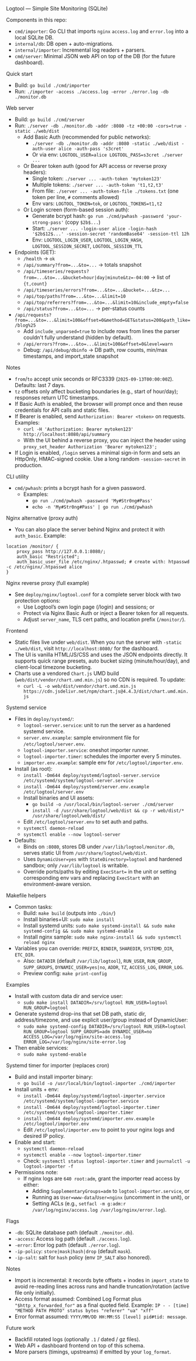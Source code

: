 Logtool — Simple Site Monitoring (SQLite)

Components in this repo:
- `cmd/importer`: Go CLI that imports `nginx` `access.log` and `error.log` into a local SQLite DB.
- `internal/db`: DB open + auto-migrations.
- `internal/importer`: Incremental log readers + parsers.
- `cmd/server`: Minimal JSON web API on top of the DB (for the future dashboard).

Quick start
- Build: `go build ./cmd/importer`
- Run: `./importer -access ./access.log -error ./error.log -db ./monitor.db`

Web server
- Build: `go build ./cmd/server`
- Run: `./server -db ./monitor.db -addr :8080 -tz +00:00 -cors=true -static ./web/dist`
  - Add Basic Auth (recommended for public networks):
    - `./server -db ./monitor.db -addr :8080 -static ./web/dist -auth-user alice -auth-pass 's3cret'`
    - Or via env: `LOGTOOL_USER=alice LOGTOOL_PASS=s3cret ./server ...`
  - Or Bearer token auth (good for API access or reverse proxy headers):
    - Single token: `./server ... -auth-token 'mytoken123'`
    - Multiple tokens: `./server ... -auth-token 't1,t2,t3'`
    - From file: `./server ... -auth-token-file ./tokens.txt` (one token per line, `#` comments allowed)
    - Env vars: `LOGTOOL_TOKEN=tok`, or `LOGTOOL_TOKENS=t1,t2`
  - Or Login screen (form-based session auth):
    - Generate bcrypt hash: `go run ./cmd/pwhash -password 'your-strong-pass'` (copy `$2b$...`)
    - Start: `./server ... -login-user alice -login-hash '$2b$12$...' -session-secret 'randomBase64' -session-ttl 12h`
    - Env: `LOGTOOL_LOGIN_USER`, `LOGTOOL_LOGIN_HASH`, `LOGTOOL_SESSION_SECRET`, `LOGTOOL_SESSION_TTL`
- Endpoints (GET):
  - `/health` → `ok`
  - `/api/summary?from=...&to=...` → totals snapshot
  - `/api/timeseries/requests?from=...&to=...&bucket=hour|day|minute&tz=-04:00` → list of `{t,count}`
  - `/api/timeseries/errors?from=...&to=...&bucket=...&tz=...`
  - `/api/top/paths?from=...&to=...&limit=10`
  - `/api/top/referrers?from=...&to=...&limit=10&include_empty=false`
  - `/api/status?from=...&to=...` → per-status counts
- `/api/requests?from=...&to=...&limit=100&offset=0&method=GET&status=200&path_like=/blog%25`
  - Add `include_unparsed=true` to include rows from lines the parser couldn't fully understand (hidden by default).
  - `/api/errors?from=...&to=...&limit=100&offset=0&level=warn`
  - Debug: `/api/debug/dbinfo` → DB path, row counts, min/max timestamps, and import_state snapshot

Notes
- `from`/`to` accept unix seconds or RFC3339 (`2025-09-13T00:00:00Z`). Defaults: last 7 days.
- `tz` offsets only affect bucketing boundaries (e.g., start of hour/day); responses return UTC timestamps.
 - If Basic Auth is enabled, the browser will prompt once and then reuse credentials for API calls and static files.
 - If Bearer is enabled, send `Authorization: Bearer <token>` on requests. Examples:
   - `curl -H 'Authorization: Bearer mytoken123' http://localhost:8080/api/summary`
   - With the UI behind a reverse proxy, you can inject the header using `proxy_set_header Authorization 'Bearer mytoken123';`
 - If Login is enabled, `/login` serves a minimal sign-in form and sets an HttpOnly, HMAC-signed cookie. Use a long random `-session-secret` in production.

CLI utility
- `cmd/pwhash`: prints a bcrypt hash for a given password.
  - Examples:
    - `go run ./cmd/pwhash -password 'My#Str0ng#Pass'`
    - `echo -n 'My#Str0ng#Pass' | go run ./cmd/pwhash`

Nginx alternative (proxy auth)
- You can also place the server behind Nginx and protect it with `auth_basic`. Example:

```
location /monitor/ {
    proxy_pass http://127.0.0.1:8080/;
    auth_basic "Restricted";
    auth_basic_user_file /etc/nginx/.htpasswd; # create with: htpasswd -c /etc/nginx/.htpasswd alice
}
```

Nginx reverse proxy (full example)
- See `deploy/nginx/logtool.conf` for a complete server block with two protection options:
  - Use Logtool’s own login page (/login) and sessions; or
  - Protect via Nginx Basic Auth or inject a Bearer token for all requests.
  - Adjust `server_name`, TLS cert paths, and location prefix (`/monitor/`).

Frontend
- Static files live under `web/dist`. When you run the server with `-static ./web/dist`, visit `http://localhost:8080/` for the dashboard.
- The UI is vanilla HTML/JS/CSS and uses the JSON endpoints directly. It supports quick range presets, auto bucket sizing (minute/hour/day), and client-local timezone bucketing.
- Charts use a vendored `Chart.js` UMD build (`web/dist/vendor/chart.umd.min.js`) so no CDN is required. To update:
  - `curl -L -o web/dist/vendor/chart.umd.min.js https://cdn.jsdelivr.net/npm/chart.js@4.4.3/dist/chart.umd.min.js`

Systemd service
- Files in `deploy/systemd/`:
  - `logtool-server.service`: unit to run the server as a hardened systemd service.
  - `server.env.example`: sample environment file for `/etc/logtool/server.env`.
  - `logtool-importer.service`: oneshot importer runner.
  - `logtool-importer.timer`: schedules the importer every 5 minutes.
  - `importer.env.example`: sample env for `/etc/logtool/importer.env`.
- Install (as root):
  - `install -Dm644 deploy/systemd/logtool-server.service /etc/systemd/system/logtool-server.service`
  - `install -Dm644 deploy/systemd/server.env.example /etc/logtool/server.env`
  - Install binaries and UI assets:
    - `go build -o /usr/local/bin/logtool-server ./cmd/server`
    - `install -d /usr/share/logtool/web/dist && cp -r web/dist/* /usr/share/logtool/web/dist/`
  - Edit `/etc/logtool/server.env` to set auth and paths.
  - `systemctl daemon-reload`
  - `systemctl enable --now logtool-server`
- Defaults:
  - Binds on `:8080`, stores DB under `/var/lib/logtool/monitor.db`, serves static UI from `/usr/share/logtool/web/dist`.
  - Uses `DynamicUser=yes` with `StateDirectory=logtool` and hardened sandbox; only `/var/lib/logtool` is writable.
  - Override ports/paths by editing `ExecStart=` in the unit or setting corresponding env vars and replacing `ExecStart` with an environment-aware version.

Makefile helpers
- Common tasks:
  - Build: `make build` (outputs into `./bin/`)
  - Install binaries+UI: `sudo make install`
  - Install systemd units: `sudo make systemd-install && sudo make systemd-config && sudo make systemd-enable`
  - Install nginx sample: `sudo make nginx-install && sudo systemctl reload nginx`
- Variables you can override: `PREFIX`, `BINDIR`, `SHAREDIR`, `SYSTEMD_DIR`, `ETC_DIR`.
  - Also: `DATADIR` (default `/var/lib/logtool`), `RUN_USER`, `RUN_GROUP`, `SUPP_GROUPS`, `DYNAMIC_USER=yes|no`, `ADDR`, `TZ`, `ACCESS_LOG`, `ERROR_LOG`.
  - Preview config: `make print-config`

Examples
- Install with custom data dir and service user:
  - `sudo make install DATADIR=/srv/logtool RUN_USER=logtool RUN_GROUP=logtool`
- Generate systemd drop-ins that set DB path, static dir, address/timezone, and use explicit user/group instead of DynamicUser:
  - `sudo make systemd-config DATADIR=/srv/logtool RUN_USER=logtool RUN_GROUP=logtool SUPP_GROUPS=adm DYNAMIC_USER=no ACCESS_LOG=/var/log/nginx/site-access.log ERROR_LOG=/var/log/nginx/site-error.log`
- Then enable services:
  - `sudo make systemd-enable`

Systemd timer for importer (replaces cron)
- Build and install importer binary:
  - `go build -o /usr/local/bin/logtool-importer ./cmd/importer`
- Install units + env:
  - `install -Dm644 deploy/systemd/logtool-importer.service /etc/systemd/system/logtool-importer.service`
  - `install -Dm644 deploy/systemd/logtool-importer.timer /etc/systemd/system/logtool-importer.timer`
  - `install -Dm644 deploy/systemd/importer.env.example /etc/logtool/importer.env`
  - Edit `/etc/logtool/importer.env` to point to your nginx logs and desired IP policy.
- Enable and start:
  - `systemctl daemon-reload`
  - `systemctl enable --now logtool-importer.timer`
  - Check: `systemctl status logtool-importer.timer` and `journalctl -u logtool-importer -f`
- Permissions note:
  - If nginx logs are `640 root:adm`, grant the importer read access by either:
    - Adding `SupplementaryGroups=adm` to `logtool-importer.service`, or
    - Running as `User=www-data`/`User=nginx` (uncomment in the unit), or
    - Setting ACLs (e.g., `setfacl -m g:adm:r /var/log/nginx/access.log /var/log/nginx/error.log`).

Flags
- `-db`: SQLite database path (default `./monitor.db`).
- `-access`: Access log path (default `./access.log`).
- `-error`: Error log path (default `./error.log`).
- `-ip-policy`: `store|mask|hash|drop` (default `mask`).
- `-ip-salt`: salt for `hash` policy (env `IP_SALT` also honored).

Notes
- Import is incremental: it records byte offsets + inodes in `import_state` to avoid re-reading lines across runs and handle truncation/rotation (active file only initially).
- Access format assumed: Combined Log Format plus `"$http_x_forwarded_for"` as a final quoted field.
  Example: `IP - - [time] "METHOD PATH PROTO" status bytes "referer" "ua" "xff"`
- Error format assumed: `YYYY/MM/DD HH:MM:SS [level] pid#tid: message`.

Future work
- Backfill rotated logs (optionally `.1` / dated / gz files).
- Web API + dashboard frontend on top of this schema.
- More parsers (timings, upstreams) if emitted by your `log_format`.
